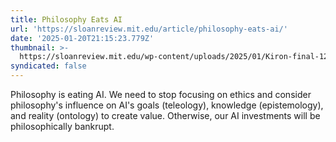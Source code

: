 ```yaml
---
title: Philosophy Eats AI
url: 'https://sloanreview.mit.edu/article/philosophy-eats-ai/'
date: '2025-01-20T21:15:23.779Z'
thumbnail: >-
  https://sloanreview.mit.edu/wp-content/uploads/2025/01/Kiron-final-1200x630.jpg
syndicated: false
---
```

Philosophy is eating AI. We need to stop focusing on ethics and consider philosophy's influence on AI's goals (teleology), knowledge (epistemology), and reality (ontology) to create value. Otherwise, our AI investments will be philosophically bankrupt.
